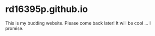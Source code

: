 # rd16395p.github.io
This is my budding website. Please come back later! It will be cool ... I promise.  
